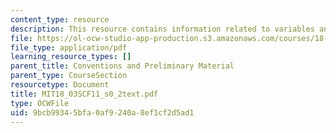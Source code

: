 ```yaml
---
content_type: resource
description: This resource contains information related to variables and parameters.
file: https://ol-ocw-studio-app-production.s3.amazonaws.com/courses/18-03sc-differential-equations-fall-2011/9bcb99345bfa0af9240a8ef1cf2d5ad1_MIT18_03SCF11_s0_2text.pdf
file_type: application/pdf
learning_resource_types: []
parent_title: Conventions and Preliminary Material
parent_type: CourseSection
resourcetype: Document
title: MIT18_03SCF11_s0_2text.pdf
type: OCWFile
uid: 9bcb9934-5bfa-0af9-240a-8ef1cf2d5ad1
---
```

